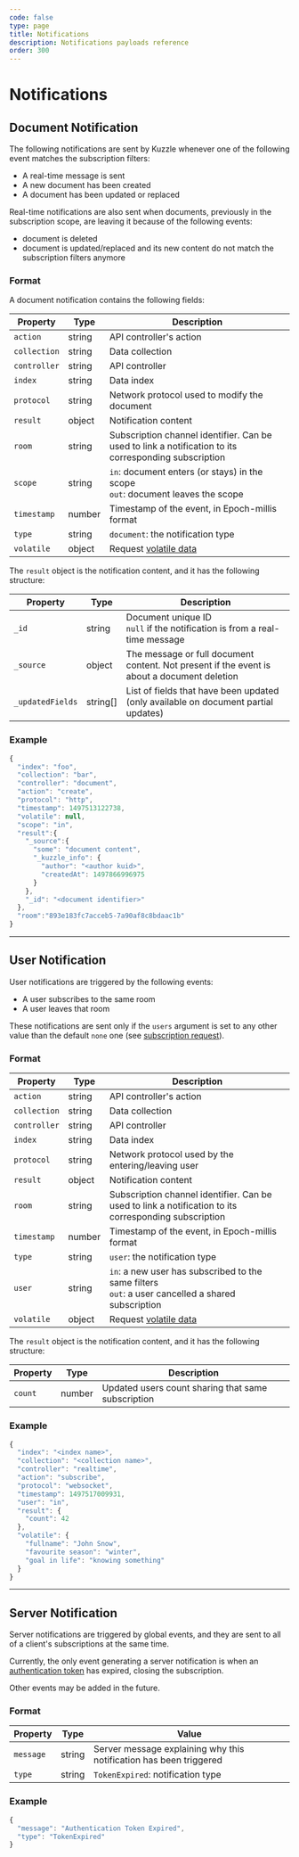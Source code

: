 ```yaml
---
code: false
type: page
title: Notifications
description: Notifications payloads reference  
order: 300
---
```


# Notifications

## Document Notification

The following notifications are sent by Kuzzle whenever one of the following event matches the subscription filters:

- A real-time message is sent
- A new document has been created
- A document has been updated or replaced

Real-time notifications are also sent when documents, previously in the subscription scope, are leaving it because of the following events:

- document is deleted
- document is updated/replaced and its new content do not match the subscription filters anymore

### Format

A document notification contains the following fields:

| Property     | Type   | Description                                                                                                              |
| ------------ | ------ | ------------------------------------------------------------------------------------------------------------------------ |
| `action`     | string | API controller's action                                                                                                  |
| `collection` | string | Data collection                                                                                                          |
| `controller` | string | API controller                                                                                                           |
| `index`      | string | Data index                                                                                                               |
| `protocol`   | string | Network protocol used to modify the document                                                                             |
| `result`     | object | Notification content                                                                                                     |
| `room`       | string | Subscription channel identifier. Can be used to link a notification to its corresponding subscription                    |
| `scope`      | string | `in`: document enters (or stays) in the scope<br/>`out`: document leaves the scope                                       |
| `timestamp`  | number | Timestamp of the event, in Epoch-millis format                                                                           |
| `type`       | string | `document`: the notification type                                                                                        |
| `volatile`   | object | Request [volatile data](/core/2/guides/main-concepts/1-api#volatile-data)                                                           |

The `result` object is the notification content, and it has the following structure:

| Property  | Type   | Description                                                                                                                      |
| --------- | ------ | -------------------------------------------------------------------------------------------------------------------------------- |
| `_id`     | string | Document unique ID<br/>`null` if the notification is from a real-time message                                                    |
| `_source` | object | The message or full document content. Not present if the event is about a document deletion                                      |
| `_updatedFields` | string[] | List of fields that have been updated (only available on document partial updates) |

### Example

```js
{
  "index": "foo",
  "collection": "bar",
  "controller": "document",
  "action": "create",
  "protocol": "http",
  "timestamp": 1497513122738,
  "volatile": null,
  "scope": "in",
  "result":{
    "_source":{
      "some": "document content",
      "_kuzzle_info": {
        "author": "<author kuid>",
        "createdAt": 1497866996975
      }
    },
    "_id": "<document identifier>"
  },
  "room":"893e183fc7acceb5-7a90af8c8bdaac1b"
}
```

---

## User Notification

User notifications are triggered by the following events:

- A user subscribes to the same room
- A user leaves that room

These notifications are sent only if the `users` argument is set to any other value than the default `none` one (see [subscription request](/core/2/api/controllers/realtime/subscribe)).

### Format

| Property     | Type   | Description                                                                                           |
| ------------ | ------ | ----------------------------------------------------------------------------------------------------- |
| `action`     | string | API controller's action                                                                               |
| `collection` | string | Data collection                                                                                       |
| `controller` | string | API controller                                                                                        |
| `index`      | string | Data index                                                                                            |
| `protocol`   | string | Network protocol used by the entering/leaving user                                                    |
| `result`     | object | Notification content                                                                                  |
| `room`       | string | Subscription channel identifier. Can be used to link a notification to its corresponding subscription |
| `timestamp`  | number | Timestamp of the event, in Epoch-millis format                                                        |
| `type`       | string | `user`: the notification type                                                                         |
| `user`       | string | `in`: a new user has subscribed to the same filters<br/>`out`: a user cancelled a shared subscription |
| `volatile`   | object | Request [volatile data](/core/2/guides/main-concepts/1-api#volatile-data)                                        |

The `result` object is the notification content, and it has the following structure:

| Property | Type   | Description                                        |
| -------- | ------ | -------------------------------------------------- |
| `count`  | number | Updated users count sharing that same subscription |

### Example

```js
{
  "index": "<index name>",
  "collection": "<collection name>",
  "controller": "realtime",
  "action": "subscribe",
  "protocol": "websocket",
  "timestamp": 1497517009931,
  "user": "in",
  "result": {
    "count": 42
  },
  "volatile": {
    "fullname": "John Snow",
    "favourite season": "winter",
    "goal in life": "knowing something"
  }
}
```

---

## Server Notification

Server notifications are triggered by global events, and they are sent to all of a client's subscriptions at the same time.

Currently, the only event generating a server notification is when an [authentication token](/core/2/guides/essentials/user-authentication) has expired, closing the subscription.

Other events may be added in the future.

### Format

| Property  | Type   | Value                                                              |
| --------- | ------ | ------------------------------------------------------------------ |
| `message` | string | Server message explaining why this notification has been triggered |
| `type`    | string | `TokenExpired`: notification type                                  |

### Example

```js
{
  "message": "Authentication Token Expired",
  "type": "TokenExpired"
}
```
